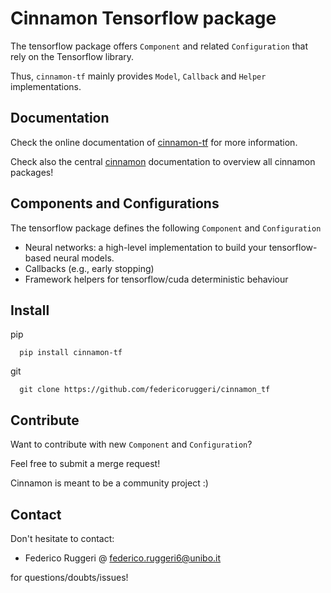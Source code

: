 # Cinnamon Tensorflow package

The tensorflow package offers ``Component`` and related ``Configuration`` that rely on the Tensorflow library.

Thus, ``cinnamon-tf`` mainly provides ``Model``, ``Callback`` and ``Helper`` implementations.

## Documentation

Check the online documentation of [cinnamon-tf](https://nlp-unibo.github.io/cinnamon_tf/) for more information.

Check also the central [cinnamon](https://nlp-unibo.github.io/cinnamon/) documentation to overview all cinnamon packages!


## Components and Configurations

The tensorflow package defines the following ``Component`` and ``Configuration``

- Neural networks: a high-level implementation to build your tensorflow-based neural models.
- Callbacks (e.g., early stopping)
- Framework helpers for tensorflow/cuda deterministic behaviour

## Install

pip

      pip install cinnamon-tf

git

      git clone https://github.com/federicoruggeri/cinnamon_tf

## Contribute

Want to contribute with new ``Component`` and ``Configuration``?

Feel free to submit a merge request! 

Cinnamon is meant to be a community project :)

## Contact

Don't hesitate to contact:
- Federico Ruggeri @ [federico.ruggeri6@unibo.it](mailto:federico.ruggeri6@unibo.it)

for questions/doubts/issues!